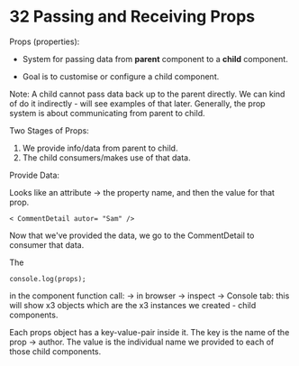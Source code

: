 # 32 Passing and Receiving Props

Props (properties):

- System for passing data from **parent** component to a **child** component.

- Goal is to customise or configure a child component.

Note:
A child cannot pass data back up to the parent directly. We can kind of do it indirectly - will see examples of that later. Generally, the prop system is about communicating from parent to child.

Two Stages of Props:

1. We provide info/data from parent to child.
2. The child consumers/makes use of that data.

Provide Data:

Looks like an attribute -> the property name, and then the value for that prop.

```
< CommentDetail autor= "Sam" />
```

Now that we've provided the data, we go to the CommentDetail to consumer that data.

The

```
console.log(props);
```

in the component function call:
-> in browser -> inspect -> Console tab: this will show x3 objects which are the x3 instances we created - child components.

Each props object has a key-value-pair inside it. The key is the name of the prop -> author. The value is the individual name we provided to each of those child components.
